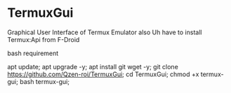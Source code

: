 # TermuxGui


Graphical User Interface of Termux Emulator
also Uh have to install Termux:Api from F-Droid

bash requirement

apt update;
apt upgrade -y;
apt install git wget -y;
git clone https://github.com/Qzen-roi/TermuxGui;
cd TermuxGui;
chmod +x termux-gui;
bash termux-gui;
